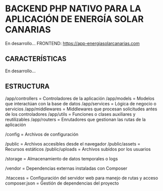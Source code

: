 # BACKEND PHP NATIVO PARA LA APLICACIÓN DE ENERGÍA SOLAR CANARIAS

En desarrollo...
FRONTEND: https://app-energiasolarcanarias.com

## CARACTERÍSTICAS

En desarrollo...

## ESTRUCTURA

/app/controllers = Controladores de la aplicación
/app/models = Modelos que interactúan con la base de datos
/app/services = Lógica de negocio o servicios
/app/middlewares = Middlewares que procesan solicitudes antes de los controladores
/app/utils = Funciones o clases auxiliares y reutilizables
/app/routers = Enrutadores que gestionan las rutas de la aplicación

/config = Archivos de configuración

/public = Archivos accesibles desde el navegador
/public/assets = Recursos estáticos
/public/uploads = Archivos subidos por los usuarios

/storage = Almacenamiento de datos temporales o logs

/vendor = Dependencias externas instaladas con Composer

.htaccess = Configuración del servidor web para manejo de rutas y acceso
composer.json = Gestión de dependencias del proyecto
